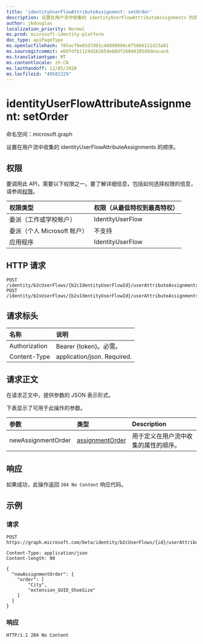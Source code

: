 ```yaml
---
title: 'identityUserFlowAttributeAssignment: setOrder'
description: 设置在用户流中收集的 identityUserFlowAttributeAssignments 的顺序。
author: jkdouglas
localization_priority: Normal
ms.prod: microsoft-identity-platform
doc_type: apiPageType
ms.openlocfilehash: 705acf8e65d7d01c40d98860c6f5066121d23a81
ms.sourcegitcommit: e68fdfb1124d16265deb8df268d4185d9deacac6
ms.translationtype: MT
ms.contentlocale: zh-CN
ms.lasthandoff: 12/05/2020
ms.locfileid: "49581329"
---
```

# <a name="identityuserflowattributeassignment-setorder"></a>identityUserFlowAttributeAssignment: setOrder

命名空间：microsoft.graph

设置在用户流中收集的 identityUserFlowAttributeAssignments 的顺序。

## <a name="permissions"></a>权限

要调用此 API，需要以下权限之一。要了解详细信息，包括如何选择权限的信息，请参阅[权限](/graph/permissions-reference)。

|权限类型|权限（从最低特权到最高特权）|
|:---|:---|
|委派（工作或学校帐户）|IdentityUserFlow|
|委派（个人 Microsoft 帐户）|不支持|
|应用程序|IdentityUserFlow|

## <a name="http-request"></a>HTTP 请求

<!-- {
  "blockType": "ignored"
}
-->

``` http
POST /identity/b2cUserFlows/{b2cIdentityUserFlowId}/userAttributeAssignments/setOrder
POST /identity/b2xUserFlows/{b2xIdentityUserFlowId}/userAttributeAssignments/setOrder
```

## <a name="request-headers"></a>请求标头

|名称|说明|
|:---|:---|
|Authorization|Bearer {token}。必需。|
|Content-Type|application/json. Required.|

## <a name="request-body"></a>请求正文

在请求正文中，提供参数的 JSON 表示形式。

下表显示了可用于此操作的参数。

|参数|类型|Description|
|:---|:---|:---|
|newAssignmentOrder|[assignmentOrder](../resources/assignmentorder.md)|用于定义在用户流中收集的属性的顺序。|

## <a name="response"></a>响应

如果成功，此操作返回 `204 No Content` 响应代码。

## <a name="examples"></a>示例

### <a name="request"></a>请求

<!-- {
  "blockType": "request",
  "name": "identityuserflowattributeassignment_setorder"
}
-->

``` http
POST https://graph.microsoft.com/beta/identity/b2cUserFlows/{id}/userAttributeAssignments/setOrder

Content-Type: application/json
Content-length: 90

{
  "newAssignmentOrder": {
    "order": [
        "City",
        "extension_GUID_ShoeSize"
    ]
  }
}
```

### <a name="response"></a>响应

<!-- {
  "blockType": "response",
  "truncated": true
}
-->

``` http
HTTP/1.1 204 No Content
```
